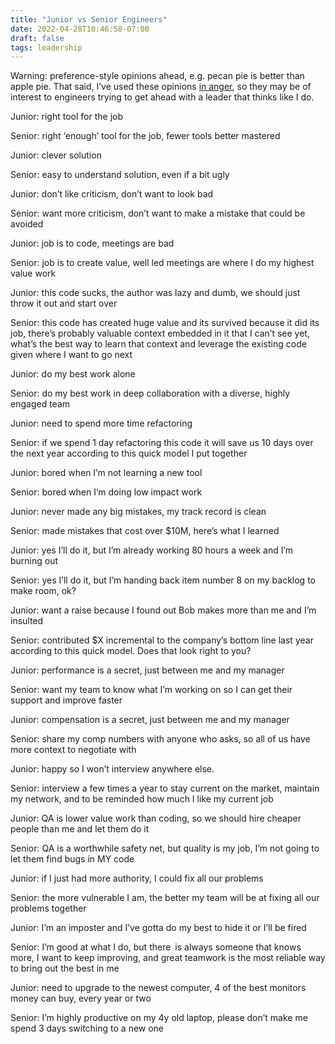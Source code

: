 ```yaml
---
title: "Junior vs Senior Engineers"
date: 2022-04-28T10:46:58-07:00
draft: false
tags: leadership
---
```

Warning: preference-style opinions ahead, e.g. pecan pie is better than apple pie. That
said, I’ve used these opinions [in anger][1], so they may be of interest to engineers
trying to get ahead with a leader that thinks like I do.

Junior: right tool for the job

Senior: right ‘enough’ tool for the job, fewer tools better mastered

Junior: clever solution

Senior: easy to understand solution, even if a bit ugly

Junior: don’t like criticism, don’t want to look bad<br>

Senior: want more criticism, don’t want to make a mistake that could be avoided

Junior: job is to code, meetings are bad

Senior: job is to create value, well led meetings are where I do my highest value work

Junior: this code sucks, the author was lazy and dumb, we should just throw it out and start over

Senior: this code has created huge value and its survived because it did its job, there’s probably valuable context embedded in it that I can’t see yet, what’s the best way to learn that context and leverage the existing code given where I want to go next

Junior: do my best work alone

Senior: do my best work in deep collaboration with a diverse, highly engaged team

Junior: need to spend more time refactoring

Senior: if we spend 1 day refactoring this code it will save us 10 days over the next year according to this quick model I put together

Junior: bored when I’m not learning a new tool

Senior: bored when I’m doing low impact work

Junior: never made any big mistakes, my track record is clean

Senior: made mistakes that cost over $10M, here’s what I learned

Junior: yes I’ll do it, but I’m already working 80 hours a week and I’m burning out

Senior: yes I’ll do it, but I’m handing back item number 8 on my backlog to make room, ok?

Junior: want a raise because I found out Bob makes more than me and I’m insulted

Senior: contributed $X incremental to the company’s bottom line last year according to this quick model. Does that look right to you?

Junior: performance is a secret, just between me and my manager

Senior: want my team to know what I’m working on so I can get their support and improve faster

Junior: compensation is a secret, just between me and my manager

Senior: share my comp numbers with anyone who asks, so all of us have more context to negotiate with

Junior: happy so I won’t interview anywhere else.

Senior: interview a few times a year to stay current on the market, maintain my network, and to be reminded how much I like my current job

Junior: QA is lower value work than coding, so we should hire cheaper people than me and let them do it

Senior: QA is a worthwhile safety net, but quality is my job, I’m not going to let them find bugs in MY code

Junior: if I just had more authority, I could fix all our problems

Senior: the more vulnerable I am, the better my team will be at fixing all our problems together

Junior: I’m an imposter and I’ve gotta do my best to hide it or I’ll be fired

Senior: I’m good at what I do, but there is always someone that knows more, I want to keep improving, and great teamwork is the most reliable way to bring out the best in me

Junior: need to upgrade to the newest computer, 4 of the best monitors money can buy, every year or two

Senior: I’m highly productive on my 4y old laptop, please don’t make me spend 3 days switching to a new one

[1]: https://english.stackexchange.com/questions/30939/is-used-in-anger-a-britishism-for-something
